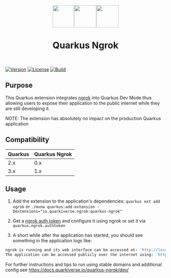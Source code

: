 
<div align="center">
<img src="https://github.com/quarkiverse/quarkus-ngrok/blob/main/docs/modules/ROOT/assets/images/quarkus.svg" width="67" height="70" ><img src="https://github.com/quarkiverse/quarkus-ngrok/blob/main/docs/modules/ROOT/assets/images/plus-sign.svg" height="70" ><img src="https://github.com/quarkiverse/quarkus-ngrok/blob/main/docs/modules/ROOT/assets/images/ngrok.svg" height="70" >

# Quarkus Ngrok
</div>
<br>

[![Version](https://img.shields.io/maven-central/v/io.quarkiverse.ngrok/quarkus-ngrok?logo=apache-maven&style=flat-square)](https://search.maven.org/artifact/io.quarkiverse.ngrok/quarkus-ngrok)
[![License](https://img.shields.io/badge/License-Apache%202.0-blue.svg?style=flat-square)](https://opensource.org/licenses/Apache-2.0)
[![Build](https://github.com/quarkiverse/quarkus-ngrok/actions/workflows/build.yml/badge.svg)](https://github.com/quarkiverse/quarkus-ngrok/actions/workflows/build.yml)


## Purpose

This Quarkus extension integrates [ngrok](https://ngrok.com/) into Quarkus Dev Mode thus allowing users to expose their application to the public internet while they are still developing it.

NOTE: The extension has absolutely no impact on the production Quarkus application

## Compatibility

| Quarkus | Quarkus Ngrok |
|---------|---------------|
| 2.x     | 0.x           |
| 3.x     | 1.x           |

## Usage

1. Add the extension to the application's dependencies: `quarkus ext add ngrok` or `./mvnw quarkus:add-extension -Dextensions="io.quarkiverse.ngrok:quarkus-ngrok"`

2. Get a [ngrok auth token](https://ngrok.com/docs/getting-started/#step-2-connect-your-account) and configure it using ngrok or set it via `quarkus.ngrok.authtoken`

3. A short while after the application has started, you should see something in the application logs like:

```bash
ngrok is running and its web interface can be accessed at: 'http://localhost:4040'
The application can be accessed publicly over the internet using: 'http://4f59-68-81-186-238.ngrok-free.app'
```

For further instructions and tips to run using stable domains and additional config see https://docs.quarkiverse.io/quarkus-ngrok/dev/

